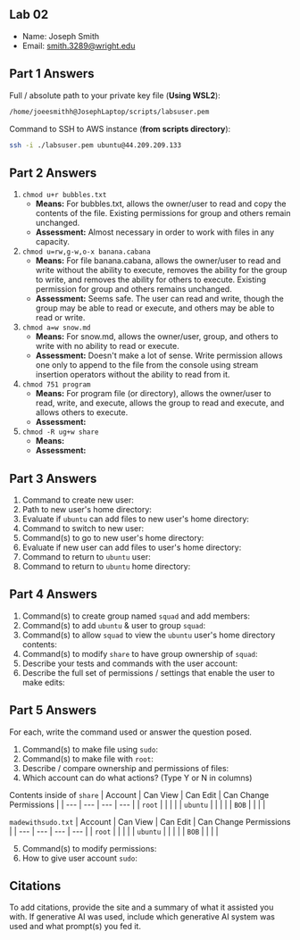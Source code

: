 ## Lab 02

- Name: Joseph Smith    
- Email: smith.3289@wright.edu

## Part 1 Answers

Full / absolute path to your private key file (**Using WSL2**):
```bash
/home/joeesmithh@JosephLaptop/scripts/labsuser.pem
```

Command to SSH to AWS instance (**from scripts directory**):
```bash
ssh -i ./labsuser.pem ubuntu@44.209.209.133
```

## Part 2 Answers

1. `chmod u+r bubbles.txt`
    - **Means:** For bubbles.txt, allows the owner/user to read and copy the contents of the file. Existing permissions for group and others remain unchanged.
    - **Assessment:** Almost necessary in order to work with files in any capacity.
2. `chmod u=rw,g-w,o-x banana.cabana`
    - **Means:** For file banana.cabana, allows the owner/user to read and write without the ability to execute, removes the ability for the group to write, and removes the ability for others to execute. Existing permission for group and others remains unchanged.
    - **Assessment:** Seems safe. The user can read and write, though the group may be able to read or execute, and others may be able to read or write.
3. `chmod a=w snow.md`
    - **Means:** For snow.md, allows the owner/user, group, and others to write with no ability to read or execute.
    - **Assessment:** Doesn't make a lot of sense. Write permission allows one only to append to the file from the console using stream insertion operators without the ability to read from it.
4. `chmod 751 program`
    - **Means:** For program file (or directory), allows the owner/user to read, write, and execute, allows the group to read and execute, and allows others to execute.
    - **Assessment:** 
5. `chmod -R ug+w share`
    - **Means:** 
    - **Assessment:**

## Part 3 Answers

1. Command to create new user: 
2. Path to new user's home directory: 
3. Evaluate if `ubuntu` can add files to new user's home directory:
4. Command to switch to new user:
5. Command(s) to go to new user's home directory:
6. Evaluate if new user can add files to user's home directory:
7. Command to return to `ubuntu` user:
8. Command to return to `ubuntu` home directory: 

## Part 4 Answers

1. Command(s) to create group named `squad` and add members:
2. Command(s) to add `ubuntu` & user to group `squad`:
3. Command(s) to allow `squad` to view the `ubuntu` user's home directory contents:
4. Command(s) to modify `share` to have group ownership of `squad`:
5. Describe your tests and commands with the user account:
6. Describe the full set of permissions / settings that enable the user to make edits:

## Part 5 Answers

For each, write the command used or answer the question posed.

1. Command(s) to make file using `sudo`: 
2. Command(s) to make file with `root`:
3. Describe / compare ownership and permissions of files:
4. Which account can do what actions? (Type Y or N in columns)

Contents inside of `share`
| Account   | Can View  | Can Edit  | Can Change Permissions    |
| ---       | ---       | ---       | ---                       |
| `root`    |           |           |                           |
| `ubuntu`  |           |           |                           |
| `BOB`     |           |           |                           |

`madewithsudo.txt`
| Account   | Can View  | Can Edit  | Can Change Permissions    |
| ---       | ---       | ---       | ---                       |
| `root`    |           |           |                           |
| `ubuntu`  |           |           |                           |
| `BOB`     |           |           |                           |

5. Command(s) to modify permissions:
6. How to give user account `sudo`:

## Citations

To add citations, provide the site and a summary of what it assisted you with.  If generative AI was used, include which generative AI system was used and what prompt(s) you fed it.
